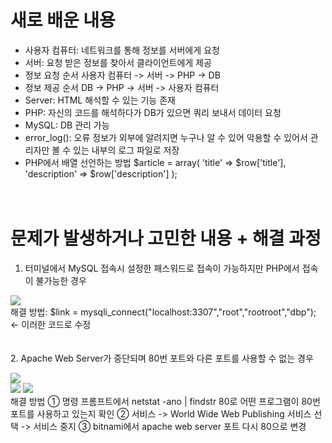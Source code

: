 # 새로 배운 내용
- 사용자 컴퓨터: 네트워크를 통해 정보를 서버에게 요청
- 서버: 요청 받은 정보를 찾아서 클라이언트에게 제공
　
- 정보 요청 순서
사용자 컴퓨터 -> 서버 -> PHP -> DB
　
- 정보 제공 순서
DB -> PHP -> 서버 -> 사용자 컴퓨터
　
- Server: HTML 해석할 수 있는 기능 존재
- PHP: 자신의 코드를 해석하다가 DB가 있으면 쿼리 보내서 데이터 요청
- MySQL: DB 관리 가능
　
- error_log(): 오류 정보가 외부에 알려지면 누구나 알 수 있어 악용할 수 있어서 관리자만 볼 수 있는 내부의 로그 파일로 저장
　
- PHP에서 배열 선언하는 방법
$article = array(
  'title' => $row['title'],
  'description' => $row['description']
);

　
　
 　
# 문제가 발생하거나 고민한 내용 + 해결 과정
1. 터미널에서 MySQL 접속시 설정한 패스워드로 접속이 가능하지만 PHP에서 접속이 불가능한 경우
<div>
  <img src="https://user-images.githubusercontent.com/53859836/93018402-81711880-f60a-11ea-8f18-b60d333612a5.png">
</div>
  해결 방법: $link = mysqli_connect("localhost:3307","root","rootroot","dbp"); <- 이러한 코드로 수정

　                                                                                                                                                                                     
2. Apache Web Server가 중단되며 80번 포트와 다른 포트를 사용할 수 없는 경우
<div>
  <img src="https://user-images.githubusercontent.com/53859836/93018410-9a79c980-f60a-11ea-9032-06f5071e5f0c.png">
</div>
<div>
  <img src="https://user-images.githubusercontent.com/53859836/93018412-9baaf680-f60a-11ea-8cf7-f1c4dd04ccb5.png">
  <img src="https://user-images.githubusercontent.com/53859836/93018411-9b126000-f60a-11ea-90c6-74f37dd01607.png">
</div>
해결 방법
① 명령 프롬프트에서 netstat -ano | findstr 80로 어떤 프로그램이 80번 포트를 사용하고 있는지 확인
② 서비스 -> World Wide Web Publishing 서비스 선택 -> 서비스 중지
③ bitnami에서 apache web server 포트 다시 80으로 변경
